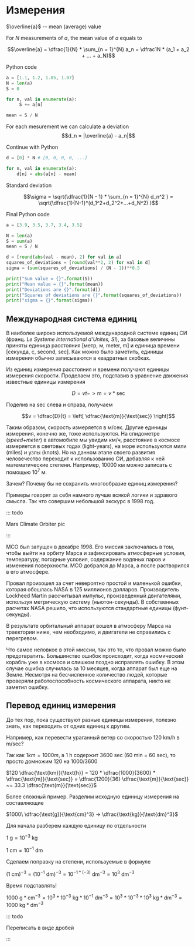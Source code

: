 # Измерения

$\overline{a}$ -- mean (average) value

For $N$ measurements of $a$, the mean value of $a$ equals to

$$\overline{a} = \dfrac{1}{N} * \sum_{n = 1}^{N} a_n = \dfrac1N * (a_1 + a_2 + ... + a_N)$$

Python code

```python
a = [1.1, 1.2, 1.05, 1.07]
N = len(a)
S = 0

for n, val in enumerate(a):
     S += a[n]

mean = S / N
```

For each mesurement we can calculate a deviation
$$d_n = |\overline{a} - a_n|$$

Continue with Python

```python
d = [0] * N # [0, 0, 0, 0, ...]

for n, val in enumerate(a):
    d[n] = abs(a[n] - mean)
```

Standard deviation

$$\sigma = \sqrt{\dfrac{1}{N - 1} * \sum_{n = 1}^{N} d_n^2 } = \sqrt{\dfrac{1}{N-1}*(d_1^2+d_2^2+...+d_N^2) }$$

Final Python code

```python
a = [3.9, 3.5, 3.7, 3.4, 3.5]

N = len(a)
S = sum(a)
mean = S / N

d = [round(abs(val - mean), 2) for val in a]
squares_of_deviations = [round(val**2, 2) for val in d]
sigma = (sum(squares_of_deviations) / (N - 1))**0.5

print("Sum value = {}".format(S))
print("Mean value = {}".format(mean))
print("Deviations are {}".format(d))
print("Squares of deviations are {}".format(squares_of_deviations))
print("sigma = {}".format(sigma))
```

## Международная система единиц

В наиболее широко используемой международной системе единиц СИ (франц. _Le Systeme International d’Unites, SI_), за базовые величины приняты единица расстояния [метр, м, meter, m] и единица времени [секунда, с, second, sec]. Как можно было заметить, единицы измерения обычно записываются в квадратных скобках.

Из единиц измерения расстояния и времени получают единицы измерения скорости. Проделаем это, подставив в уравнение движения известные единицы измерения

$$D = vt -> \text{m} = v * \text{sec}$$

Поделив на sec слева и справа, получаем

$$v = \dfrac{D}{t} = \left[ \dfrac{\text{m}}{\text{sec}} \right]$$

Таким образом, скорость измеряется в м/сек. Другие единицы измерения, конечно же, тоже используются. На спидометре (_speed+meter_) в автомобиле мы увидим км/ч, расстояние в космосе измеряется в световых годах (light-years), на море используются мили (miles) и узлы (knots). Но на данном этапе своего развития человечество переходит к использованию СИ, добавляя к ней математические степени.
Например, 10000 км можно записать с помощью 10<sup>7</sup> м.

Зачем? Почему бы не сохранить многообразие единиц измерения?

Примеры говорят за себя намного лучше всякой логики и здравого смысла. Так что совершим небольшой экскурс в 1998 год.

::: todo

Mars Climate Orbiter pic

:::

MCO был запущен в декабре 1998. Его миссия заключалась в том, чтобы выйти на орбиту Марса и зафиксировать атмосферные условия, температуру, погодные условия, содержание водяных паров и изменения поверхности. MCO добрался до Марса, а после растворился в его атмосфере.

Провал произошел за счет невероятно простой и маленькой ошибки, которая обошлась NASA в 125 миллионов долларов. Производитель Lockheed Martin рассчитывал импульс, произведенный двигателями, используя метрическую систему (ньютон-секунды). В собственных расчетах NASA решило, что используются стандартные единицы (фунт-секунды).

В результате орбитальный аппарат вошел в атмосферу Марса на траектории ниже, чем необходимо, и двигатели не справились с перегревом.

Что самое неловкое в этой миссии, так это то, что провал можно было предотвратить. Большинство ошибок происходит, когда космический корабль уже в космосе и слишком поздно исправлять ошибку. В этом случае ошибка случилась за 10 месяцев, когда аппарат был еще на Земле. Несмотря на бесчисленное количество людей, которые проверяли работоспособность космического аппарата, никто не заметил ошибку.

## Перевод единиц измерения

До тех пор, пока существуют разные единицы измерения, полезно знать, как переходить от одних единиц к другим.

Например, как перевести ураганный ветер со скоростью 120 km/h в m/sec?

Так как $1 km = 1000 m$, а $1$ h содержит $3600$ sec ($60$ min = $60$ sec), то просто домножим $120$ на $1000/3600$

$120 \dfrac{\text{km}}{\text{h}} = 120 * \dfrac{1000}{3600} * \dfrac{\text{m}}{\text{sec}} = \dfrac{1200}{36} \dfrac{\text{m}}{\text{sec}} ~= 33.3 \dfrac{\text{m}}{\text{sec}}$

Более сложный пример. Разделим исходную единицу измерения на составляющие

$1000\ \dfrac{\text{g}}{\text{cm}^3} -> \dfrac{\text{kg}}{\text{dm}^3}$

Для начала разберем каждую единицу по отдельности

$1\ \text{g} = 10^{-3}\ \text{kg}$

$1\ \text{cm} = 10^{-1}\ \text{dm}$

Сделаем поправку на степени, используемые в формуле

$(1\ \text{cm})^{-3} = (10^{-1}\ \text{dm})^{-3}=10^{-1 * (-3)}\ \text{dm}^{-3}=10^3\ \text{dm}^{-3}$

Время подставлять!

$1000\ \text{g} * \text{cm}^{-3} = 10^3 * 10^{-3}\ \text{kg} * 10^{-1}\ \text{dm}^{-3} = 10^3 * 10^{-3} * 10^{3}\ \text{kg} * \text{dm}^{-3} = 1000\ \text{kg} * \text{dm}^{-3}$

::: todo

Переписать в виде дробей

:::
